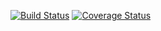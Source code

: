 [![Build Status](https://travis-ci.org/ma981son/Beads.svg?branch=master)](https://travis-ci.org/ma981son/Beads)
[![Coverage Status](https://coveralls.io/repos/github/ma981son/Beads/badge.svg?branch=master)](https://coveralls.io/github/ma981son/Beads?branch=master)